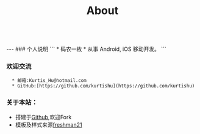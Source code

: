 ﻿---
layout: page
title: About
comments: yes
permalink: /about/
---

<br/>
---  
### 个人说明  
```
  * 码农一枚
  * 从事 Android, iOS 移动开发。
```

### 欢迎交流   
```
  * 邮箱:Kurtis_Hu@hotmail.com    
  * GitHub:[https://github.com/kurtishu](https://github.com/kurtishu) 
```

###  关于本站：  

* 搭建于[Github](https://github.com/kurtishu/KurtisHu.github.io),欢迎Fork
* 模板及样式来源[freshman21](https://github.com/yulijia/freshman21/)
